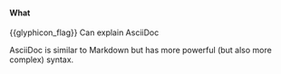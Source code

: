<div id="title">

#### What

</div>

<span id="prereqs"></span>

<span id="outcomes">{{glyphicon_flag}} Can explain AsciiDoc</span>

<div id="body">

AsciiDoc is similar to Markdown but has more powerful (but also more complex) syntax.

</div>

<div id="extras">
</div>